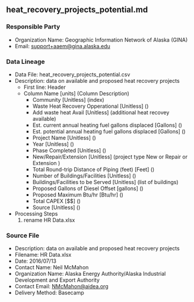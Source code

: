 ## heat_recovery_projects_potential.md

### Responsible Party
  * Organization Name: Geographic Information Network of Alaska (GINA)
  * Email: support+aaem@gina.alaska.edu

### Data Lineage
  * Data File: heat_recovery_projects_potential.csv
  * Description: data on available and proposed heat recovery projects
    * First line: Header
    * Column Name [units] (Column Description)
      * Community [Unitless] (index)
      * Waste Heat Recovery Opperational [Unitless] ()
      * Add waste heat Avail [Unitless] (additional heat recovey available)
      * Est. current annual heating fuel gallons displaced [Gallons] ()
      * Est. potential annual heating fuel gallons displaced [Gallons] ()
      * Project Name [Unitless] ()
      * Year [Unitless] ()
      * Phase Completed [Unitless] ()
      * New/Repair/Extension [Unitless] (project type New or Repair or Extension )
      * Total Round-trip Distance of Piping (feet) [Feet] ()
      * Number of Buildings/Facilities [Unitless] ()
      * Buildings/Facilities to be Served [Unitless] (list of buildings)
      * Proposed Gallons of Diesel Offset [gallons] ()
      * Proposed Maximum Btu/hr [Btu/hr] ()
      * Total CAPEX [$$] ()
      * Source [Unitless] ()
  * Processing Steps
    1. rename HR Data.xlsx

### Source File
  * Description: data on available and proposed heat recovery projects
  * Filename: HR Data.xlsx
  * Date: 2016/07/13
  * Contact Name: Neil McMahon
  * Organization Name: Alaska Energy Authority/Alaska Industrial Development and Export Authority
  * Contact Email: NMcMahon@aidea.org
  * Delivery Method: Basecamp
